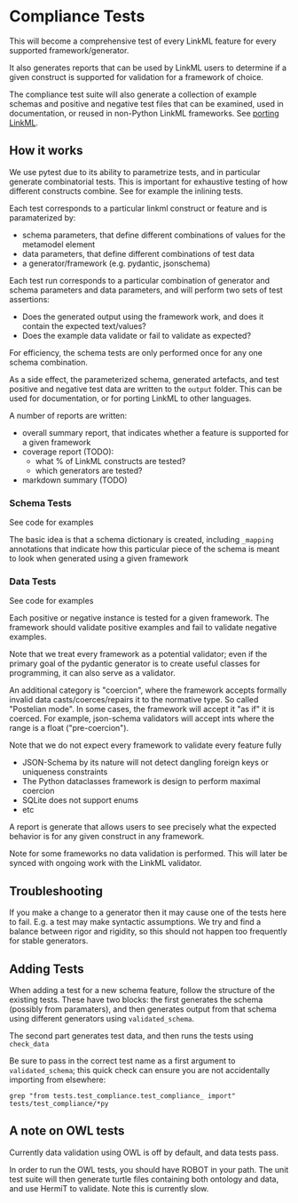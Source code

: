 # Compliance Tests

This will become a comprehensive test of every LinkML feature for every supported framework/generator.

It also generates reports that can be used by LinkML users to determine if a given construct is supported
for validation for a framework of choice.

The compliance test suite will also generate a collection of example schemas and positive and negative
test files that can be examined, used in documentation, or reused in non-Python LinkML frameworks.
See [porting LinkML](https://linkml.io/linkml/howtos/port-linkml.html).

## How it works

We use pytest due to its ability to parametrize tests, and in particular generate combinatorial tests.
This is important for exhaustive testing of how different constructs combine. See for example the inlining
tests.

Each test corresponds to a particular linkml construct or feature and is paramaterized by:

- schema parameters, that define different combinations of values for the metamodel element
- data parameters, that define different combinations of test data
- a generator/framework (e.g. pydantic, jsonschema)

Each test run corresponds to a particular combination of generator and schema parameters and data parameters, and will perform
two sets of test assertions:

- Does the generated output using the framework work, and does it contain the expected text/values?
- Does the example data validate or fail to validate as expected?

For efficiency, the schema tests are only performed once for any one schema combination.

As a side effect, the parameterized schema, generated artefacts, and test positive and negative test data
are written to the `output` folder. This can be used for documentation, or for porting LinkML to other
languages.

A number of reports are written:

- overall summary report, that indicates whether a feature is supported for a given framework
- coverage report (TODO):
    - what % of LinkML constructs are tested?
    - which generators are tested?
- markdown summary (TODO)

### Schema Tests

See code for examples

The basic idea is that a schema dictionary is created, including `_mapping` annotations that indicate
how this particular piece of the schema is meant to look when generated using a given framework

### Data Tests

See code for examples

Each positive or negative instance is tested for a given framework. The framework should validate positive
examples and fail to validate negative examples.

Note that we treat every framework as a potential validator; even if the primary goal of the pydantic
generator is to create useful classes for programming, it can also serve as a validator.

An additional category is "coercion", where the framework accepts formally invalid data casts/coerces/repairs
it to the normative type. So called "Postelian mode". In some cases, the framework will accept it "as if" it
is coerced. For example, json-schema validators will accept ints where the range is a float ("pre-coercion").

Note that we do not expect every framework to validate every feature fully

- JSON-Schema by its nature will not detect dangling foreign keys or uniqueness constraints
- The Python dataclasses framework is design to perform maximal coercion
- SQLite does not support enums
- etc

A report is generate that allows users to see precisely what the expected behavior is for any given
construct in any framework.

Note for some frameworks no data validation is performed. This will later be synced with ongoing work
with the LinkML validator.


## Troubleshooting

If you make a change to a generator then it may cause one of the tests here to fail. E.g. a test may
make syntactic assumptions. We try and find a balance between rigor and rigidity, so this should not
happen too frequently for stable generators.

## Adding Tests

When adding a test for a new schema feature, follow the structure of the existing tests.
These have two blocks: the first generates the schema (possibly from paramaters), and then
generates output from that schema using different generators using `validated_schema`.

The second part generates test data, and then runs the tests using `check_data`

Be sure to pass in the correct test name as a first argument to `validated_schema`; this quick check
can ensure you are not accidentally importing from elsewhere:

```
grep "from tests.test_compliance.test_compliance_ import" tests/test_compliance/*py
```

## A note on OWL tests

Currently data validation using OWL is off by default, and data tests pass.

In order to run the OWL tests, you should have ROBOT in your path. The unit test
suite will then generate turtle files containing both ontology and data, and
use HermiT to validate. Note this is currently slow.